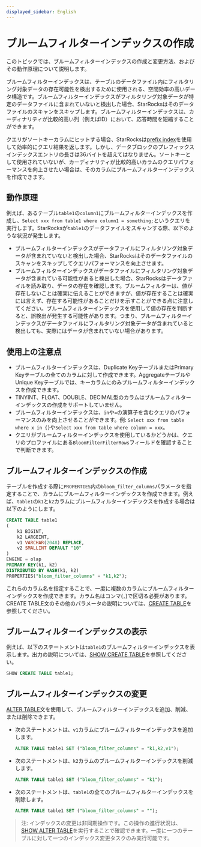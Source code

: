 ```yaml
---
displayed_sidebar: English
---
```


# ブルームフィルターインデックスの作成

このトピックでは、ブルームフィルターインデックスの作成と変更方法、およびその動作原理について説明します。

ブルームフィルターインデックスは、テーブルのデータファイル内にフィルタリング対象データの存在可能性を検出するために使用される、空間効率の高いデータ構造です。ブルームフィルターインデックスがフィルタリング対象データが特定のデータファイルに含まれていないと検出した場合、StarRocksはそのデータファイルのスキャンをスキップします。ブルームフィルターインデックスは、カーディナリティが比較的高い列（例えばID）において、応答時間を短縮することができます。

クエリがソートキーカラムにヒットする場合、StarRocksは[prefix index](../table_design/Sort_key.md)を使用して効率的にクエリ結果を返します。しかし、データブロックのプレフィックスインデックスエントリの長さは36バイトを超えてはなりません。ソートキーとして使用されていないが、カーディナリティが比較的高いカラムのクエリパフォーマンスを向上させたい場合は、そのカラムにブルームフィルターインデックスを作成できます。

## 動作原理

例えば、あるテーブル`table1`の`column1`にブルームフィルターインデックスを作成し、`Select xxx from table1 where column1 = something;`というクエリを実行します。StarRocksが`table1`のデータファイルをスキャンする際、以下のような状況が発生します。

- ブルームフィルターインデックスがデータファイルにフィルタリング対象データが含まれていないと検出した場合、StarRocksはそのデータファイルのスキャンをスキップしてクエリパフォーマンスを向上させます。
- ブルームフィルターインデックスがデータファイルにフィルタリング対象データが含まれている可能性があると検出した場合、StarRocksはデータファイルを読み取り、データの存在を確認します。ブルームフィルターは、値が存在しないことは確実に伝えることができますが、値が存在することは確実には言えず、存在する可能性があることだけを示すことができる点に注意してください。ブルームフィルターインデックスを使用して値の存在を判断すると、誤検出が発生する可能性があります。つまり、ブルームフィルターインデックスがデータファイルにフィルタリング対象データが含まれていると検出しても、実際にはデータが含まれていない場合があります。

## 使用上の注意点

- ブルームフィルターインデックスは、Duplicate KeyテーブルまたはPrimary Keyテーブルの全てのカラムに対して作成できます。AggregateテーブルやUnique Keyテーブルでは、キーカラムにのみブルームフィルターインデックスを作成できます。
- TINYINT、FLOAT、DOUBLE、DECIMAL型のカラムはブルームフィルターインデックスの作成をサポートしていません。
- ブルームフィルターインデックスは、`in`や`=`の演算子を含むクエリのパフォーマンスのみを向上させることができます。例: `Select xxx from table where x in {}`や`Select xxx from table where column = xxx`。
- クエリがブルームフィルターインデックスを使用しているかどうかは、クエリのプロファイルにある`BloomFilterFilterRows`フィールドを確認することで判断できます。

## ブルームフィルターインデックスの作成

テーブルを作成する際に`PROPERTIES`内の`bloom_filter_columns`パラメータを指定することで、カラムにブルームフィルターインデックスを作成できます。例えば、`table1`の`k1`と`k2`カラムにブルームフィルターインデックスを作成する場合は以下のようにします。

```SQL
CREATE TABLE table1
(
    k1 BIGINT,
    k2 LARGEINT,
    v1 VARCHAR(2048) REPLACE,
    v2 SMALLINT DEFAULT "10"
)
ENGINE = olap
PRIMARY KEY(k1, k2)
DISTRIBUTED BY HASH(k1, k2)
PROPERTIES("bloom_filter_columns" = "k1,k2");
```

これらのカラム名を指定することで、一度に複数のカラムにブルームフィルターインデックスを作成できます。カラム名はコンマ(`,`)で区切る必要があります。CREATE TABLE文のその他のパラメータの説明については、[CREATE TABLE](../sql-reference/sql-statements/data-definition/CREATE_TABLE.md)を参照してください。

## ブルームフィルターインデックスの表示

例えば、以下のステートメントは`table1`のブルームフィルターインデックスを表示します。出力の説明については、[SHOW CREATE TABLE](../sql-reference/sql-statements/data-manipulation/SHOW_CREATE_TABLE.md)を参照してください。

```SQL
SHOW CREATE TABLE table1;
```

## ブルームフィルターインデックスの変更

[ALTER TABLE](../sql-reference/sql-statements/data-definition/ALTER_TABLE.md)文を使用して、ブルームフィルターインデックスを追加、削減、または削除できます。

- 次のステートメントは、`v1`カラムにブルームフィルターインデックスを追加します。

    ```SQL
    ALTER TABLE table1 SET ("bloom_filter_columns" = "k1,k2,v1");
    ```

- 次のステートメントは、`k2`カラムのブルームフィルターインデックスを削減します。
  
    ```SQL
    ALTER TABLE table1 SET ("bloom_filter_columns" = "k1");
    ```

- 次のステートメントは、`table1`の全てのブルームフィルターインデックスを削除します。

    ```SQL
    ALTER TABLE table1 SET ("bloom_filter_columns" = "");
    ```

> 注: インデックスの変更は非同期操作です。この操作の進行状況は、[SHOW ALTER TABLE](../sql-reference/sql-statements/data-manipulation/SHOW_ALTER.md)を実行することで確認できます。一度に一つのテーブルに対して一つのインデックス変更タスクのみ実行可能です。

